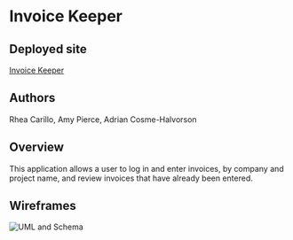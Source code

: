 # Invoice Keeper

## Deployed site

[Invoice Keeper](https://invoice-keeper.netlify.app/)

## Authors

Rhea Carillo, Amy Pierce, Adrian Cosme-Halvorson

## Overview

This application allows a user to log in and enter invoices, by company and project name, and review invoices that have already been entered.

## Wireframes

![UML and Schema](./project_prep/images/uml.png?raw=true "UML")
